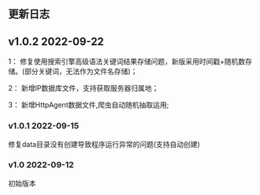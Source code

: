 ## 更新日志

## v1.0.2 2022-09-22

1： 修复使用搜索引擎高级语法关键词结果存储问题，新版采用时间戳+随机数存储。(部分关键词，无法作为文件名存储)；

2： 新增IP数据库文件，支持获取服务器归属地；

3： 新增HttpAgent数据文件,爬虫自动随机抽取运用;


### v1.0.1 2022-09-15

修复data目录没有创建导致程序运行异常的问题(支持自动创建)



### v1.0 2022-09-12

初始版本